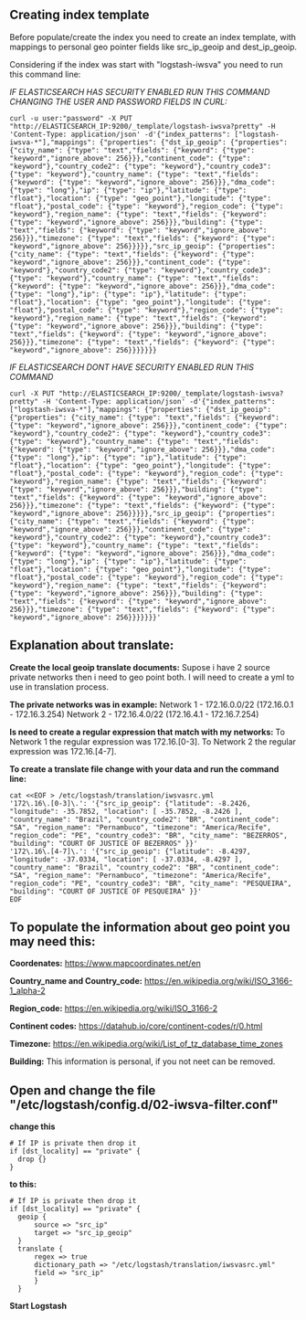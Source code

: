 ## Creating index template

Before populate/create the index you need to create an index template, with mappings to personal geo pointer fields like src_ip_geoip and dest_ip_geoip.

Considering if the index was start with "logstash-iwsva" you need to run this command line:

*IF ELASTICSEARCH HAS SECURITY ENABLED RUN THIS COMMAND CHANGING THE USER AND PASSWORD FIELDS IN CURL:*

    curl -u user:"password" -X PUT "http://ELASTICSEARCH_IP:9200/_template/logstash-iwsva?pretty" -H 'Content-Type: application/json' -d'{"index_patterns": ["logstash-iwsva-*"],"mappings": {"properties": {"dst_ip_geoip": {"properties": {"city_name": {"type": "text","fields": {"keyword": {"type": "keyword","ignore_above": 256}}},"continent_code": {"type": "keyword"},"country_code2": {"type": "keyword"},"country_code3": {"type": "keyword"},"country_name": {"type": "text","fields": {"keyword": {"type": "keyword","ignore_above": 256}}},"dma_code": {"type": "long"},"ip": {"type": "ip"},"latitude": {"type": "float"},"location": {"type": "geo_point"},"longitude": {"type": "float"},"postal_code": {"type": "keyword"},"region_code": {"type": "keyword"},"region_name": {"type": "text","fields": {"keyword": {"type": "keyword","ignore_above": 256}}},"building": {"type": "text","fields": {"keyword": {"type": "keyword","ignore_above": 256}}},"timezone": {"type": "text","fields": {"keyword": {"type": "keyword","ignore_above": 256}}}}},"src_ip_geoip": {"properties": {"city_name": {"type": "text","fields": {"keyword": {"type": "keyword","ignore_above": 256}}},"continent_code": {"type": "keyword"},"country_code2": {"type": "keyword"},"country_code3": {"type": "keyword"},"country_name": {"type": "text","fields": {"keyword": {"type": "keyword","ignore_above": 256}}},"dma_code": {"type": "long"},"ip": {"type": "ip"},"latitude": {"type": "float"},"location": {"type": "geo_point"},"longitude": {"type": "float"},"postal_code": {"type": "keyword"},"region_code": {"type": "keyword"},"region_name": {"type": "text","fields": {"keyword": {"type": "keyword","ignore_above": 256}}},"building": {"type": "text","fields": {"keyword": {"type": "keyword","ignore_above": 256}}},"timezone": {"type": "text","fields": {"keyword": {"type": "keyword","ignore_above": 256}}}}}}}
    
  *IF ELASTICSEARCH DONT HAVE SECURITY ENABLED RUN THIS COMMAND*

    curl -X PUT "http://ELASTICSEARCH_IP:9200/_template/logstash-iwsva?pretty" -H 'Content-Type: application/json' -d'{"index_patterns": ["logstash-iwsva-*"],"mappings": {"properties": {"dst_ip_geoip": {"properties": {"city_name": {"type": "text","fields": {"keyword": {"type": "keyword","ignore_above": 256}}},"continent_code": {"type": "keyword"},"country_code2": {"type": "keyword"},"country_code3": {"type": "keyword"},"country_name": {"type": "text","fields": {"keyword": {"type": "keyword","ignore_above": 256}}},"dma_code": {"type": "long"},"ip": {"type": "ip"},"latitude": {"type": "float"},"location": {"type": "geo_point"},"longitude": {"type": "float"},"postal_code": {"type": "keyword"},"region_code": {"type": "keyword"},"region_name": {"type": "text","fields": {"keyword": {"type": "keyword","ignore_above": 256}}},"building": {"type": "text","fields": {"keyword": {"type": "keyword","ignore_above": 256}}},"timezone": {"type": "text","fields": {"keyword": {"type": "keyword","ignore_above": 256}}}}},"src_ip_geoip": {"properties": {"city_name": {"type": "text","fields": {"keyword": {"type": "keyword","ignore_above": 256}}},"continent_code": {"type": "keyword"},"country_code2": {"type": "keyword"},"country_code3": {"type": "keyword"},"country_name": {"type": "text","fields": {"keyword": {"type": "keyword","ignore_above": 256}}},"dma_code": {"type": "long"},"ip": {"type": "ip"},"latitude": {"type": "float"},"location": {"type": "geo_point"},"longitude": {"type": "float"},"postal_code": {"type": "keyword"},"region_code": {"type": "keyword"},"region_name": {"type": "text","fields": {"keyword": {"type": "keyword","ignore_above": 256}}},"building": {"type": "text","fields": {"keyword": {"type": "keyword","ignore_above": 256}}},"timezone": {"type": "text","fields": {"keyword": {"type": "keyword","ignore_above": 256}}}}}}}'

## Explanation about translate:
**Create the local geoip translate documents:**
Supose i have 2 source private networks then i need to geo point both. I will need to create a yml to use in translation process.

**The private networks was in example:**
Network 1 - 172.16.0.0/22 (172.16.0.1 - 172.16.3.254)
Network 2 - 172.16.4.0/22 (172.16.4.1 - 172.16.7.254)

**Is need to create a regular expression that match with my networks:**
To Network 1 the regular expression was 172\.16\.[0-3]\.
To Network 2 the regular expression was 172\.16\.[4-7]\.

**To create a translate file change with your data and run the command line:**

    cat <<EOF > /etc/logstash/translation/iwsvasrc.yml
    '172\.16\.[0-3]\.': '{"src_ip_geoip": {"latitude": -8.2426, "longitude": -35.7852, "location": [ -35.7852, -8.2426 ], "country_name": "Brazil", "country_code2": "BR", "continent_code": "SA", "region_name": "Pernambuco", "timezone": "America/Recife", "region_code": "PE", "country_code3": "BR", "city_name": "BEZERROS", "building": "COURT OF JUSTICE OF BEZERROS" }}'
    '172\.16\.[4-7]\.': '{"src_ip_geoip": {"latitude": -8.4297, "longitude": -37.0334, "location": [ -37.0334, -8.4297 ], "country_name": "Brazil", "country_code2": "BR", "continent_code": "SA", "region_name": "Pernambuco", "timezone": "America/Recife", "region_code": "PE", "country_code3": "BR", "city_name": "PESQUEIRA", "building": "COURT OF JUSTICE OF PESQUEIRA" }}'
    EOF

## To populate the information about geo point you may need this:

**Coordenates:**
https://www.mapcoordinates.net/en

**Country_name and Country_code:**
https://en.wikipedia.org/wiki/ISO_3166-1_alpha-2

**Region_code:**
https://en.wikipedia.org/wiki/ISO_3166-2

**Continent codes:**
https://datahub.io/core/continent-codes/r/0.html

**Timezone:**
https://en.wikipedia.org/wiki/List_of_tz_database_time_zones

**Building:**
This information is personal, if you not neet can be removed.


## Open and change the file "/etc/logstash/config.d/02-iwsva-filter.conf"
**change this**

    # If IP is private then drop it
    if [dst_locality] == "private" {
      drop {}
    }

**to this:**

    # If IP is private then drop it
    if [dst_locality] == "private" {
      geoip {
	      source => "src_ip"
	      target => "src_ip_geoip"
      }
      translate {
          regex => true
          dictionary_path => "/etc/logstash/translation/iwsvasrc.yml"
          field => "src_ip"
          }
      }
  
  **Start Logstash**
